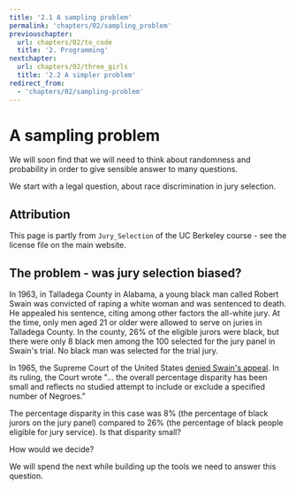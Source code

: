 ```yaml
---
title: '2.1 A sampling problem'
permalink: 'chapters/02/sampling_problem'
previouschapter:
  url: chapters/02/to_code
  title: '2. Programming'
nextchapter:
  url: chapters/02/three_girls
  title: '2.2 A simpler problem'
redirect_from:
  - 'chapters/02/sampling-problem'
---
```

# A sampling problem

We will soon find that we will need to think about randomness and probability
in order to give sensible answer to many questions.

We start with a legal question, about race discrimination in jury selection.

## Attribution

This page is partly from `Jury_Selection` of the UC Berkeley course \- see the
license file on the main website.

## The problem - was jury selection biased?

In 1963, in Talladega County in Alabama, a young black man called Robert Swain
was convicted of raping a white woman and was sentenced to death. He appealed
his sentence, citing among other factors the all-white jury. At the time, only
men aged 21 or older were allowed to serve on juries in Talladega County. In
the county, 26% of the eligible jurors were black, but there were only 8 black
men among the 100 selected for the jury panel in Swain's trial.  No black man
was selected for the trial jury.

In 1965, the Supreme Court of the United States [denied Swain's
appeal](https://en.wikipedia.org/wiki/Swain_v._Alabama). In its ruling, the
Court wrote "... the overall percentage disparity has been small and reflects
no studied attempt to include or exclude a specified number of Negroes."

The percentage disparity in this case was 8% (the percentage of black jurors
on the jury panel) compared to 26% (the percentage of black people eligible
for jury service).  Is that disparity small?

How would we decide?

We will spend the next while building up the tools we need to answer this
question.
